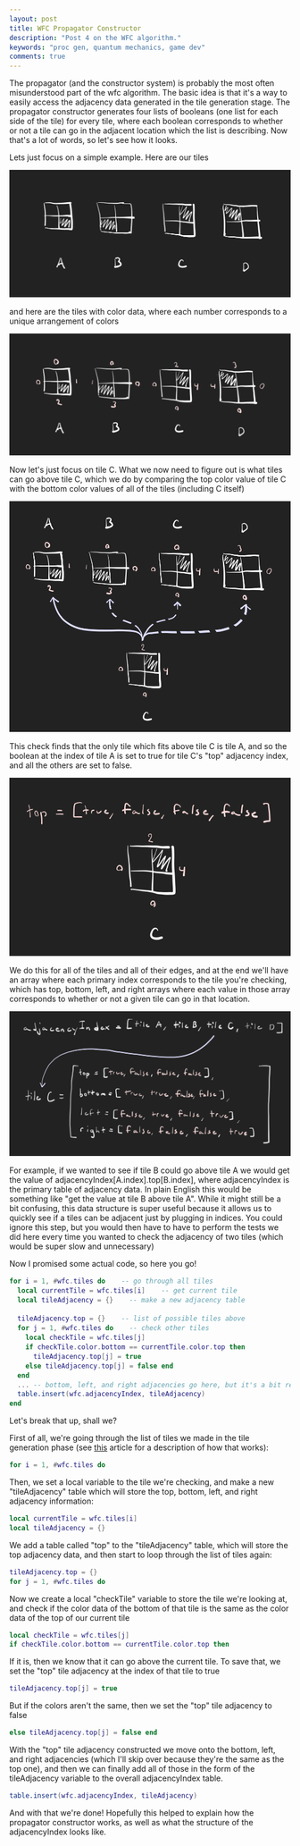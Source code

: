 ```yaml
---
layout: post
title: WFC Propagator Constructor
description: "Post 4 on the WFC algorithm."
keywords: "proc gen, quantum mechanics, game dev"
comments: true
---
```


The propagator (and the constructor system) is probably the most often misunderstood part of the wfc algorithm. The basic idea is that it's a way to easily access the adjacency data generated in the tile generation stage. The propagator constructor generates four lists of booleans (one list for each side of the tile) for every tile, where each boolean corresponds to whether or not a tile can go in the adjacent location which the list is describing. Now that's a lot of words, so let's see how it looks.

Lets just focus on a simple example. Here are our tiles

![Tiles](/assets/images/post-4/notes-1.png)

and here are the tiles with color data, where each number corresponds to a unique arrangement of colors

![Tiles with colors](/assets/images/post-4/notes-2.png)

Now let's just focus on tile C. What we now need to figure out is what tiles can go above tile C, which we do by comparing the top color value of tile C with the bottom color values of all of the tiles (including C itself)

![Tile comparison](/assets/images/post-4/notes-3.png)

This check finds that the only tile which fits above tile C is tile A, and so the boolean at the index of tile A is set to true for tile C's "top" adjacency index, and all the others are set to false.

![Top adjacency](/assets/images/post-4/notes-4.png)

We do this for all of the tiles and all of their edges, and at the end we'll have an array where each primary index corresponds to the tile you're checking, which has top, bottom, left, and right arrays where each value in those array corresponds to whether or not a given tile can go in that location.

![Adjacency structure](/assets/images/post-4/notes-5.png)

For example, if we wanted to see if tile B could go above tile A we would get the value of adjacencyIndex[A.index].top[B.index], where adjacencyIndex is the primary table of adjacency data. In plain English this would be something like "get the value at tile B above tile A". While it might still be a bit confusing, this data structure is super useful because it allows us to quickly see if a tiles can be adjacent just by plugging in indices. You could ignore this step, but you would then have to have to perform the tests we did here every time you wanted to check the adjacency of two tiles (which would be super slow and unnecessary)

Now I promised some actual code, so here you go!

```lua
for i = 1, #wfc.tiles do    -- go through all tiles
  local currentTile = wfc.tiles[i]    -- get current tile
  local tileAdjacency = {}    -- make a new adjacency table

  tileAdjacency.top = {}    -- list of possible tiles above
  for j = 1, #wfc.tiles do    -- check other tiles
    local checkTile = wfc.tiles[j]
    if checkTile.color.bottom == currentTile.color.top then
      tileAdjacency.top[j] = true
    else tileAdjacency.top[j] = false end
  end
  ... -- bottom, left, and right adjacencies go here, but it's a bit redundant
  table.insert(wfc.adjacencyIndex, tileAdjacency)
end
```

Let's break that up, shall we?

First of all, we're going through the list of tiles we made in the tile generation phase (see [this](https://flber.github.io/2020/WFC-Tile-Generator/) article for a description of how that works):
```lua
for i = 1, #wfc.tiles do
```

Then, we set a local variable to the tile we're checking, and make a new "tileAdjacency" table which will store the top, bottom, left, and right adjacency information:
```lua
local currentTile = wfc.tiles[i]
local tileAdjacency = {}
```

We add a table called "top" to the "tileAdjacency" table, which will store the top adjacency data, and then start to loop through the list of tiles again:
```lua
tileAdjacency.top = {}
for j = 1, #wfc.tiles do
```

Now we create a local "checkTile" variable to store the tile we're looking at, and check if the color data of the bottom of that tile is the same as the color data of the top of our current tile
```lua
local checkTile = wfc.tiles[j]
if checkTile.color.bottom == currentTile.color.top then
```

If it is, then we know that it can go above the current tile. To save that, we set the "top" tile adjacency at the index of that tile to true
```lua
tileAdjacency.top[j] = true
```

But if the colors aren't the same, then we set the "top" tile adjacency to false
```lua
else tileAdjacency.top[j] = false end
```

With the "top" tile adjacency constructed we move onto the bottom, left, and right adjacencies (which I'll skip over because they're the same as the top one), and then we can finally add all of those in the form of the tileAdjacency variable to the overall adjacencyIndex table.
```lua
table.insert(wfc.adjacencyIndex, tileAdjacency)
```

And with that we're done! Hopefully this helped to explain how the propagator constructor works, as well as what the structure of the adjacencyIndex looks like.
